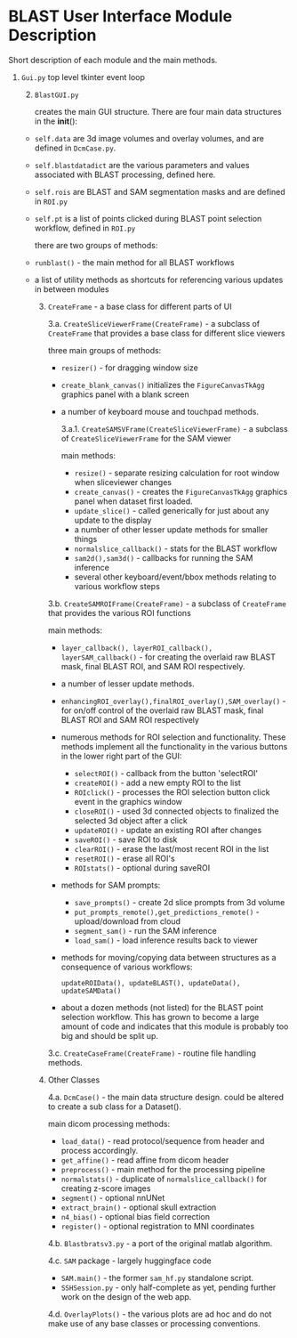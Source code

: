 # BLAST User Interface Module Description

Short description of each module and the main methods.


1. ```Gui.py``` 
top level tkinter event loop

	2. ```BlastGUI.py```

        creates the main GUI structure. There are four main data structures in the __init__():

    * ```self.data``` are 3d image volumes and overlay volumes, and are defined in ```DcmCase.py```.  
    * ```self.blastdatadict``` are the various parameters and values associated with BLAST processing, defined here.
    * ```self.rois``` are BLAST and SAM segmentation masks and are defined in ```ROI.py```
    * ```self.pt``` is a list of points clicked during BLAST point selection workflow, defined in ```ROI.py```  

        there are two groups of methods:

    * ```runblast()``` - the main method for all BLAST workflows
    * a list of utility methods as shortcuts for referencing various updates in between modules

		3. ```CreateFrame``` - a base class for different parts of UI
	            
            3.a. ```CreateSliceViewerFrame(CreateFrame)``` - a subclass of ```CreateFrame``` that provides a base class for different slice viewers
        
            three main groups of methods:
        
            * ```resizer()``` - for dragging window size
            * ```create_blank_canvas()``` initializes the ```FigureCanvasTkAgg``` graphics panel with a blank screen
            * a number of keyboard mouse and touchpad methods. 
        
                3.a.1. ```CreateSAMSVFrame(CreateSliceViewerFrame)``` - a subclass of ```CreateSliceViewerFrame``` for the SAM viewer

                main methods:
        
                * ```resize()``` - separate resizing calculation for root window when sliceviewer changes
                * ```create_canvas()``` - creates the ```FigureCanvasTkAgg``` graphics panel when dataset first loaded. 
                * ```update_slice()``` - called generically for just about any update to the display
                * a number of other lesser update methods for smaller things
                * ```normalslice_callback()``` - stats for the BLAST workflow
                * ```sam2d(),sam3d()``` - callbacks for running the SAM inference
                * several other keyboard/event/bbox methods relating to various workflow steps
                        
            3.b. ```CreateSAMROIFrame(CreateFrame)``` - a subclass of ```CreateFrame``` that provides the various ROI functions
        
            main methods:
            * ```layer_callback(), layerROI_callback(), layerSAM_callback()``` - for creating the overlaid raw BLAST mask, final BLAST ROI, and SAM ROI respectively.
            * a number of lesser update methods. 
            * ```enhancingROI_overlay(),finalROI_overlay(),SAM_overlay()``` - for on/off control of the overlaid raw BLAST mask, final BLAST ROI and SAM ROI respectively
            * numerous methods for ROI selection and functionality. These methods implement all the functionality in the various buttons in the lower right part of the GUI: 

                * ```selectROI()``` - callback from the button 'selectROI'
                * ```createROI()``` - add a new empty ROI to the list
                * ```ROIclick()``` - processes the ROI selection button click event in the graphics window
                * ```closeROI()``` - used 3d connected objects to finalized the selected 3d object after a click
                * ```updateROI()``` - update an existing ROI after changes
                * ```saveROI()``` - save ROI to disk
                * ```clearROI()``` - erase the last/most recent ROI in the list
                * ```resetROI()``` - erase all ROI's
                * ```ROIstats()``` - optional during saveROI

            * methods for SAM prompts:

                * ```save_prompts()``` - create 2d slice prompts from 3d volume
                * ```put_prompts_remote(),get_predictions_remote()``` - upload/download from cloud
                * ```segment_sam()``` - run the SAM inference
                * ```load_sam()``` - load inference results back to viewer
            
            * methods for moving/copying data between structures as a consequence of various workflows:

                ```updateROIData(), updateBLAST(), updateData(), updateSAMData()``` 

            * about a dozen methods (not listed) for the BLAST point selection workflow. This has grown to become a large amount of code and indicates that this module is probably too big and should be split up. 
        
            3.c. ```CreateCaseFrame(CreateFrame)``` - routine file handling methods. 
            
        4. Other Classes

            4.a. ```DcmCase()``` - the main data structure design. could be altered to create a sub class for a Dataset(). 
            
            main dicom processing methods:
            
            * ```load_data()``` - read protocol/sequence from header and process accordingly. 
            * ```get_affine()``` - read affine from dicom header
            * ```preprocess()``` - main method for the processing pipeline
            * ```normalstats()``` - duplicate of ```normalslice_callback()``` for creating z-score images
            * ```segment()``` - optional nnUNet
            * ```extract_brain()``` - optional skull extraction 
            * ```n4_bias()``` - optional bias field correction
            * ```register()``` - optional registration to MNI coordinates
            
            4.b. ```Blastbratsv3.py``` - a port of the original matlab algorithm. 
            
            4.c. ```SAM``` package - largely huggingface code
            * ```SAM.main()``` - the former ```sam_hf.py``` standalone script.
            * ```SSHSession.py``` - only half-complete as yet, pending further work on the design of the web app. 
            
            4.d. ```OverlayPlots()``` - the various plots are ad hoc and do not make use of any base classes or processing conventions. 

